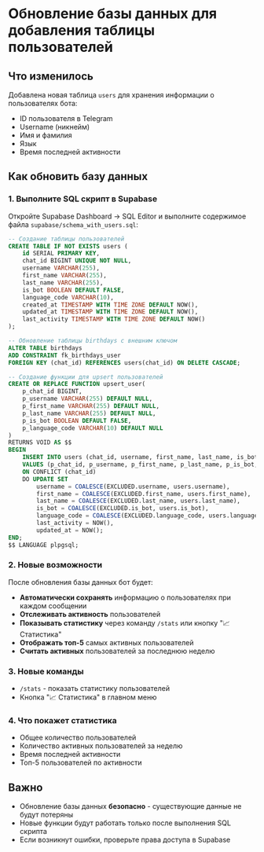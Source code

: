 # Обновление базы данных для добавления таблицы пользователей

## Что изменилось

Добавлена новая таблица `users` для хранения информации о пользователях бота:
- ID пользователя в Telegram
- Username (никнейм)
- Имя и фамилия
- Язык
- Время последней активности

## Как обновить базу данных

### 1. Выполните SQL скрипт в Supabase

Откройте Supabase Dashboard → SQL Editor и выполните содержимое файла `supabase/schema_with_users.sql`:

```sql
-- Создание таблицы пользователей
CREATE TABLE IF NOT EXISTS users (
    id SERIAL PRIMARY KEY,
    chat_id BIGINT UNIQUE NOT NULL,
    username VARCHAR(255),
    first_name VARCHAR(255),
    last_name VARCHAR(255),
    is_bot BOOLEAN DEFAULT FALSE,
    language_code VARCHAR(10),
    created_at TIMESTAMP WITH TIME ZONE DEFAULT NOW(),
    updated_at TIMESTAMP WITH TIME ZONE DEFAULT NOW(),
    last_activity TIMESTAMP WITH TIME ZONE DEFAULT NOW()
);

-- Обновление таблицы birthdays с внешним ключом
ALTER TABLE birthdays 
ADD CONSTRAINT fk_birthdays_user 
FOREIGN KEY (chat_id) REFERENCES users(chat_id) ON DELETE CASCADE;

-- Создание функции для upsert пользователей
CREATE OR REPLACE FUNCTION upsert_user(
    p_chat_id BIGINT,
    p_username VARCHAR(255) DEFAULT NULL,
    p_first_name VARCHAR(255) DEFAULT NULL,
    p_last_name VARCHAR(255) DEFAULT NULL,
    p_is_bot BOOLEAN DEFAULT FALSE,
    p_language_code VARCHAR(10) DEFAULT NULL
)
RETURNS VOID AS $$
BEGIN
    INSERT INTO users (chat_id, username, first_name, last_name, is_bot, language_code, last_activity)
    VALUES (p_chat_id, p_username, p_first_name, p_last_name, p_is_bot, p_language_code, NOW())
    ON CONFLICT (chat_id) 
    DO UPDATE SET 
        username = COALESCE(EXCLUDED.username, users.username),
        first_name = COALESCE(EXCLUDED.first_name, users.first_name),
        last_name = COALESCE(EXCLUDED.last_name, users.last_name),
        is_bot = COALESCE(EXCLUDED.is_bot, users.is_bot),
        language_code = COALESCE(EXCLUDED.language_code, users.language_code),
        last_activity = NOW(),
        updated_at = NOW();
END;
$$ LANGUAGE plpgsql;
```

### 2. Новые возможности

После обновления базы данных бот будет:

- **Автоматически сохранять** информацию о пользователях при каждом сообщении
- **Отслеживать активность** пользователей
- **Показывать статистику** через команду `/stats` или кнопку "📈 Статистика"
- **Отображать топ-5** самых активных пользователей
- **Считать активных** пользователей за последнюю неделю

### 3. Новые команды

- `/stats` - показать статистику пользователей
- Кнопка "📈 Статистика" в главном меню

### 4. Что покажет статистика

- Общее количество пользователей
- Количество активных пользователей за неделю
- Время последней активности
- Топ-5 пользователей по активности

## Важно

- Обновление базы данных **безопасно** - существующие данные не будут потеряны
- Новые функции будут работать только после выполнения SQL скрипта
- Если возникнут ошибки, проверьте права доступа в Supabase